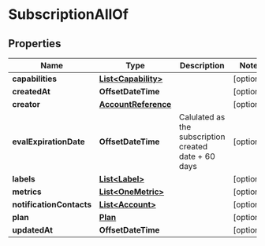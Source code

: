 

# SubscriptionAllOf


## Properties

Name | Type | Description | Notes
------------ | ------------- | ------------- | -------------
**capabilities** | [**List&lt;Capability&gt;**](Capability.md) |  |  [optional]
**createdAt** | **OffsetDateTime** |  |  [optional]
**creator** | [**AccountReference**](AccountReference.md) |  |  [optional]
**evalExpirationDate** | **OffsetDateTime** | Calulated as the subscription created date + 60 days |  [optional]
**labels** | [**List&lt;Label&gt;**](Label.md) |  |  [optional]
**metrics** | [**List&lt;OneMetric&gt;**](OneMetric.md) |  |  [optional]
**notificationContacts** | [**List&lt;Account&gt;**](Account.md) |  |  [optional]
**plan** | [**Plan**](Plan.md) |  |  [optional]
**updatedAt** | **OffsetDateTime** |  |  [optional]




